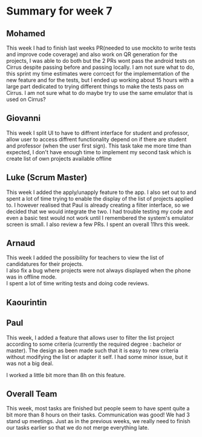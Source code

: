 # Summary for week 7

## Mohamed
This week I had to finish last weeks PR(needed to use mockito to write tests and improve code coverage) and also work on QR generation for the projects, I was able to do both but the 2 PRs wont pass the android tests on Cirrus despite passing before and passing locally. I am not sure what to do, this sprint my time estimates were corrcect for the implememtation of the new feature and for the tests, but I ended up working about 15 hours with a large part dedicated to trying different things to make the tests pass on Cirrus. I am not sure what to do maybe try to use the same emulator that is used on Cirrus?

## Giovanni
This week I split UI to have to diffrent interface for student and professor, allow user to access diffrent functionality depend on if there are student and professor (when the user first sign). This task take me more time than expected, I don't have enough time to implement my second task which is create list of own projects available offline

## Luke (Scrum Master)
This week I added the apply/unapply feature to the app. I also set out to and spent a lot of time trying to enable the display of the list of projects applied to. I however realised that Paul is already creating a filter interface, so we decided that we would integrate the two. I had trouble testing my code and even a basic test would not work until I remembered the system's emulator screen is small. I also review a few PRs. I spent an overall 11hrs this week.


## Arnaud 
This week I added the possibility for teachers to view the list of candidatures for their projects.  
I also fix a bug where projects were not always displayed when the phone was in offline mode.  
I spent a lot of time writing tests and doing code reviews.  

## Kaourintin 


## Paul
This week, I added a feature that allows user to filter the list project according to some criteria (currently the required degree : bachelor or master). The design as been made such that it is easy to new criteria without modifying the list or adapter it self.
I had some minor issue, but it was not a big deal.

I worked a little bit more than 8h on this feature.


## Overall Team
This week, most tasks are finished but people seem to have spent quite a bit more than 8 hours on their tasks. Communication was good! We had 3 stand up meetings. Just as in the previous weeks, we really need to finish our tasks earlier so that we do not merge everything late.
